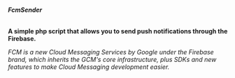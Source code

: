 ###### **FcmSender**

**A simple php script that allows you 
to send push notifications through the Firebase.**

_FCM is a new Cloud Messaging Services by Google under the Firebase brand,
which inherits the GCM's core infrastructure, plus SDKs and new features
to make Cloud Messaging development easier._

